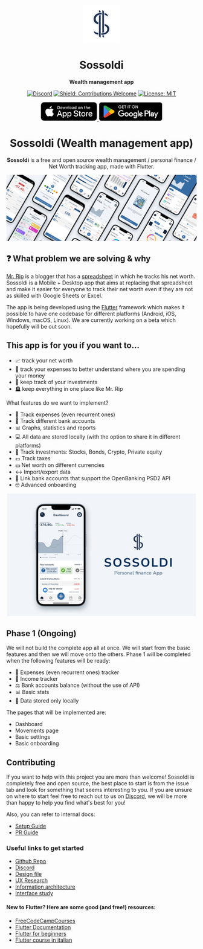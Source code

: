 <div align="center">

<img src="./assets/iosicon.png" width="100" alt="Sossoldi icon">

# Sossoldi

**Wealth management app**

[![Discord](https://img.shields.io/discord/919139369774891088?style=flat&logo=discord)](https://discord.com/invite/PcaUZnvPzS)
[![Shield: Contributions Welcome](https://img.shields.io/badge/contributions-welcome-blue)](#Contributing)
[![License: MIT](https://img.shields.io/badge/License-MIT-yellow.svg)](https://opensource.org/licenses/MIT)

<div align="center">
    <a href="https://ios.sossoldi.com">
        <img src="./docs/assets/app-store-badge.svg" height="50" alt="Download on the App Store">
    </a>
    <a href="https://android.sossoldi.com">
        <img src="./docs/assets/google-play-badge.png" height="50" alt="Get it on Google Play">
    </a>
</div>

# Sossoldi (Wealth management app)

**Sossoldi** is a free and open source wealth management / personal finance / Net Worth tracking app, made with Flutter.


<div align="center">
<img src="./assets/sossoldi project cover.jpg" width="1000" alt="Sossoldi icon">
</div>
</div>


## ❓ What problem we are solving & why

[Mr. Rip](https://retireinprogress.com/) is a blogger that has a [spreadsheet](https://docs.google.com/spreadsheets/d/1ilL6rBdzIQ6yRotqOKLUKI7KXFxu5_cZ5FQgdYTSHJk/edit#gid=138629885) in which he tracks his net worth. Sossoldi is a Mobile + Desktop app that aims at replacing that spreadsheet and make it easier for everyone to track their net worth even if they are not as skilled with Google Sheets or Excel.

The app is being developed using the [Flutter](https://docs.flutter.dev/get-started/install) framework which makes it possible to have one codebase for different platforms (Android, iOS, Windows, macOS, Linux). We are currently working on a beta which hopefully will be out soon.

## This app is for you if you want to...

-   📈 track your net worth
-   💸 track your expenses to better understand where you are spending your money
-   👀 keep track of your investments
-   🪦 keep everything in one place like Mr. Rip

What features do we want to implement?
-   💸 Track expenses (even recurrent ones)
-   🏦 Track different bank accounts
-   📊 Graphs, statistics and reports
-   💻 All data are stored locally (with the option to share it in different platforms)
-   👀 Track investments: Stocks, Bonds, Crypto, Private equity
-   💶 Track taxes
-   💴 Net worth on different currencies
-   ↔️ Import/export data
-   🔗 Link bank accounts that support the OpenBanking PSD2 API
-   🤓 Advanced onboarding

<div align="center">
<img src="./assets/Sossoldi-portfolio-card-image.png" width="500" alt="Sossoldi icon">
</div>

## Phase 1 (Ongoing)
We will not build the complete app all at once. We will start from the basic features and then we will move onto the others.
Phase 1 will be completed when the following features will be ready:
-   💸 Expenses (even recurrent ones) tracker
-   🤑 Income tracker
-   ⚖️ Bank accounts balance (without the use of API)
-   📊 Basic stats
-   📱 Data stored only locally

The pages that will be implemented are:
-   Dashboard
-   Movements page
-   Basic settings
-   Basic onboarding

## Contributing

If you want to help with this project you are more than welcome! Sossoldi is completely free and open source, the best place to start is from the issue tab and look for something that seems interesting to you. If you are unsure on where to start feel free to reach out to us on [Discord](https://discord.sossoldi.com), we will be more than happy to help you find what's best for you!

Also, you can refer to internal docs:

-   [Setup Guide](https://rip-comm.github.io/sossoldi/setup/setup.html)
-   [PR Guide](https://rip-comm.github.io/sossoldi/contributing/PR-guide.html)

### Useful links to get started
-   [Github Repo](https://github.com/RIP-Comm/sossoldi)
-   [Discord](https://discord.sossoldi.com)
-   [Design file](https://www.figma.com/file/6NyY9yqunpbU7HIkbNEAL3/Sossoldi-App?node-id=0%3A1)
-   [UX Research](https://www.federicopozzato.it/portfolio/sossoldi-personal-finance-app)
-   [Information architecture](https://www.figma.com/file/xjVHAaHznRW1OFAJvp8DXn/Sossoldi-App---Figjam?node-id=0%3A1)
-   [Interface study](https://www.notion.so/Sossoldi-Personal-finance-app-dd37eb9cbb2c44e59dd74f85e843e865)

#### New to Flutter? Here are some good (and free!) resources:
-   [FreeCodeCampCourses](https://www.youtube.com/c/Freecodecamp/search?query=flutter)
-   [Flutter Documentation](https://docs.flutter.dev/#new-to-flutter)
-   [Flutter for beginners](https://www.youtube.com/playlist?list=PL4cUxeGkcC9jLYyp2Aoh6hcWuxFDX6PBJ)
-   [Flutter course in italian](https://www.youtube.com/channel/UCYhryp9JC06XRKQUQsLZlfQ)
